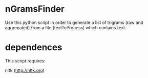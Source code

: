 nGramsFinder
============

Use this python script in order to generate a list of trigrams (raw and aggregated) from a file (textToProcess) which contains text. 

dependences
===========

This script requires:

nltk (http://nltk.org) 
